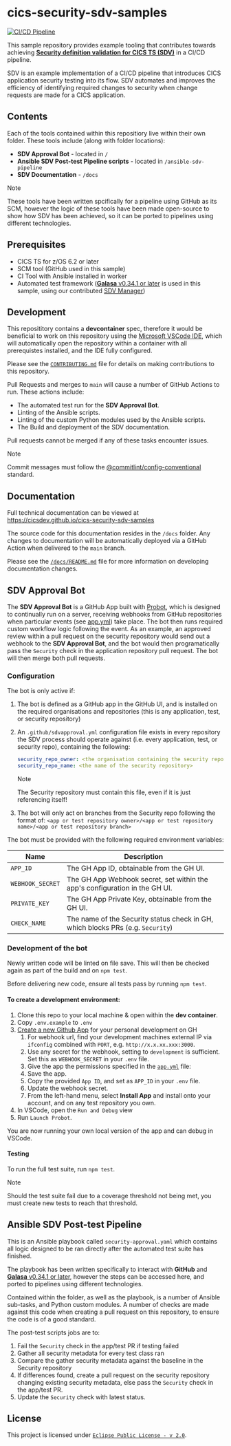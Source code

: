 # cics-security-sdv-samples

[![CI/CD Pipeline](https://github.com/cicsdev/cics-security-sdv-samples/actions/workflows/continuous-integration.yml/badge.svg)](https://github.com/cicsdev/cics-security-sdv-samples/actions/workflows/continuous-integration.yml)

This sample repository provides example tooling that contributes towards achieving **[Security definition validation for CICS TS (SDV)](https://www.ibm.com/docs/en/cics-ts/6.x?topic=hiwztic-how-it-works-capturing-validating-security-definitions-during-development-process#hiw-devsecops__title__7)** in a CI/CD pipeline.

SDV is an example implementation of a CI/CD pipeline that introduces CICS application security testing into its flow.
SDV automates and improves the efficiency of identifying required changes to security when change requests are made for a CICS application.

## Contents

Each of the tools contained within this repositiory live within their own folder. These tools include (along with folder locations):
* **SDV Approval Bot** -  located in `/` 
* **Ansible SDV Post-test Pipeline scripts** - located in `/ansible-sdv-pipeline`
* **SDV Documentation** - `/docs`

> [!NOTE]
> These tools have been written spcifically for a pipeline using GitHub as its SCM, however the logic of these tools have been made open-source to show how SDV has been achieved, so it can be ported to pipelines using different technologies.

## Prerequisites

* CICS TS for z/OS 6.2 or later
* SCM tool (GitHub used in this sample)
* CI Tool with Ansible installed in worker
* Automated test framework ([**Galasa** v0.34.1 or later](https://galasa.dev/) is used in this sample, using our contributed [SDV Manager](https://galasa.dev/docs/managers/sdv-manager))

## Development

This reposititory contains a **devcontainer** spec, therefore it would be beneficial to work on this repository using the [Microsoft VSCode IDE](https://code.visualstudio.com/), which will automatically open the repository within a container with all prerequistes installed, and the IDE fully configured.

Please see the [`CONTRIBUTING.md`](/CONTRIBUTING.md) file for details on making contributions to this repository.

Pull Requests and merges to `main` will cause a number of GitHub Actions to run. These actions include:
* The automated test run for the **SDV Approval Bot**.
* Linting of the Ansible scripts.
* Linting of the custom Python modules used by the Ansible scripts.
* The Build and deployment of the SDV documentation.

Pull requests cannot be merged if any of these tasks encounter issues.

> [!NOTE]
>Commit messages must follow the [@commitlint/config-conventional](https://github.com/conventional-changelog/commitlint/tree/master/@commitlint/config-conventional#type-enum) standard.  

## Documentation

Full technical documentation can be viewed at https://cicsdev.github.io/cics-security-sdv-samples 

The source code for this documentation resides in the `/docs` folder. Any changes to documentation will be automatically deployed via a GitHub Action when delivered to the `main` branch.

Please see the [`/docs/README.md`](/docs/README.md) file for more information on developing documentation changes.


## SDV Approval Bot

The **SDV Approval Bot** is a GitHub App built with [Probot](https://github.com/probot/probot), which is designed to continually run on a server, receiving webhooks from GitHub repositories when particular events (see [app.yml](/app.yml)) take place. The bot then runs required custom workflow logic following the event. As an example, an approved review within a pull request on the security repository would send out a webhook to the **SDV Approval Bot**, and the bot would then programatically pass the `Security` check in the application repository pull request. The bot will then merge both pull requests.

### Configuration

The bot is only active if:

1. The bot is defined as a GitHub app in the GitHub UI, and is installed on the required organisations and repositories (this is any application, test, or security repository)
1. An `.github/sdvapproval.yml` configuration file exists in every repository the SDV process should operate against (i.e. every application, test, or security repo), containing the following:  

   ```yaml
   security_repo_owner: <the organisation containing the security repository>
   security_repo_name: <the name of the security repository>
   ```
   > [!NOTE]
   > The Security repository must contain this file, even if it is just referencing itself!
1. The bot will only act on branches from the Security repo following the format of: `<app or test repository owner>/<app or test repository name>/<app or test repository branch>`


The bot must be provided with the following required environment variables:

| Name             | Description                                                                     |
|------------------|---------------------------------------------------------------------------------|
| `APP_ID`         | The GH App ID, obtainable from the GH UI.                                       |
| `WEBHOOK_SECRET` | The GH App Webhook secret, set within the app's configuration in the GH UI.     |
| `PRIVATE_KEY`    | The GH App Private Key, obtainable from the GH UI.                              |
| `CHECK_NAME`     | The name of the Security status check in GH, which blocks PRs (e.g. `Security`) |


### Development of the bot


Newly written code will be linted on file save. This will then be checked again as part of the build and on `npm test`.  

Before delivering new code, ensure all tests pass by running `npm test`.

#### To create a development environment:

1. Clone this repo to your local machine & open within the **dev container**.
2. Copy `.env.example` to `.env`
5. [Create a new Github App](https://www.github.com/settings/apps/new) for your personal development on GH
   1. For webhook url, find your development machines external IP via `ifconfig` combined with `PORT`, e.g. `http://x.x.xx.xxx:3000`.
   2. Use any secret for the webhook, setting to `development` is sufficient. Set this as `WEBHOOK_SECRET` in your `.env` file.
   3. Give the app the permissions specified in the [`app.yml`](/app.yml) file:
   4. Save the app.
   5. Copy the provided `App ID`, and set as `APP_ID` in your `.env` file.
   6. Update the webhook secret.
   7. From the left-hand menu, select **Install App** and install onto your account, and on any test repository you own.
 6. In VSCode, open the `Run and Debug` view
 7. Run `Launch Probot`.

You are now running your own local version of the app and can debug in VSCode.

#### Testing

To run the full test suite, run `npm test`.

> [!NOTE]
> Should the test suite fail due to a coverage threshold not being met, you must create new tests to reach that threshold.


## Ansible SDV Post-test Pipeline

This is an Ansible playbook called `security-approval.yaml` which contains all logic designed to be ran directly after the automated test suite has finished. 

The playbook has been written specifically to interact with **GitHub** and [**Galasa** v0.34.1 or later](https://galasa.dev/), however the steps can be accessed here, and ported to pipelines using different technologies.

Contained within the folder, as well as the playbook, is a number of Ansible sub-tasks, and Python custom modules. A number of checks are made against this code when creating a pull request on this repository, to ensure the code is of a good standard.

The post-test scripts jobs are to:  

1. Fail the `Security` check in the app/test PR if testing failed
1. Gather all security metadata for every test class ran
1. Compare the gather security metadata against the baseline in the Security repository
1. If differences found, create a pull request on the security repository changing existing security metadata, else pass the `Security` check in the app/test PR.
1. Update the `Security` check with latest status.

## License

This project is licensed under [`Eclipse Public License - v 2.0`](/LICENSE).
